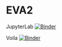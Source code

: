 # EVA2
JupyterLab
[![Binder](https://mybinder.org/badge_logo.svg)](https://mybinder.org/v2/gh/noesbluk/EVA2/HEAD)

Voila
[![Binder](https://mybinder.org/badge_logo.svg)](https://mybinder.org/v2/gh/noesbluk/EVA2/HEAD/no_08.ipynb/voila)
